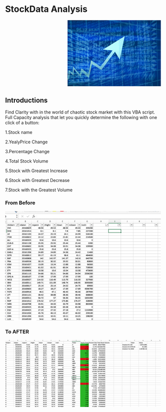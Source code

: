 # StockData Analysis
<div style="display: block;
    margin: auto;padding-left: 40%;">
  <img src="IMG/Stock_Exchange.jpg" width = 400px;
    ></img></div>


## Introductions

Find Clarity with in the world of chaotic stock market with this VBA script. Full Capacity analysis that let you quickly determine the following with one click of a button:

1.Stock name 

2.YealyPrice Change

3.Percentage Change

4.Total Stock Volume

5.Stock with Greatest Increase

6.Stock with Greatest Decrease

7.Stock with the Greatest Volume


### From Before

![](IMG/Raw%20File.png)

### To AFTER 

![](Analysis%20Output/2016%20Data.png)
